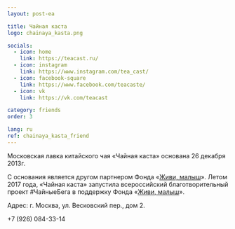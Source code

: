 ```yaml
---
layout: post-ea

title: Чайная каста
logo: chainaya_kasta.png

socials:
  - icon: home
    link: https://teacast.ru/
  - icon: instagram
    link: https://www.instagram.com/tea_cast/
  - icon: facebook-square
    link: https://www.facebook.com/teacaste/
  - icon: vk
    link: https://vk.com/teacast

category: friends
order: 3

lang: ru
ref: chainaya_kasta_friend
---
```


Московская лавка китайского чая «Чайная каста» основана 26 декабря 2013г. 
 
С основания является другом партнером Фонда «<a href="https://fondzhivimalysh.ru/" target="_blank">Живи, малыш</a>». Летом 2017 года, «Чайная каста» запустила всероссийский благотворительный проект #ЧайныеБега в поддержку Фонда «<a href="https://fondzhivimalysh.ru/" target="_blank">Живи, малыш</a>». 

Адрес: г. Москва, ул. Весковский пер., дом 2.

+7 (926) 084-33-14
